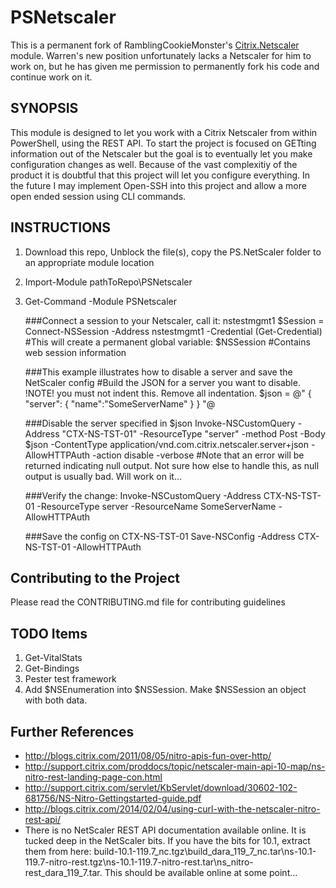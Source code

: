 PSNetscaler
===========
This is a permanent fork of RamblingCookieMonster's [Citrix.Netscaler](https://github.com/RamblingCookieMonster/Citrix.NetScaler) module.  Warren's new position unfortunately lacks a Netscaler for him to work on, but he has given me permission to permanently fork his code and continue work on it.  

SYNOPSIS
--------
This module is designed to let you work with a Citrix Netscaler from within PowerShell, using the REST API.  To start the project is focused on GETting information out of the Netscaler but the goal is to eventually let you make configuration changes as well.  Because of the vast complexitiy of the product it is doubtful that this project will let you configure everything.  In the future I may implement Open-SSH into this project and allow a more open ended session using CLI commands.


INSTRUCTIONS
------------
1. Download this repo, Unblock the file(s), copy the PS.NetScaler folder to an appropriate module location
2. Import-Module pathToRepo\PSNetscaler
3. Get-Command -Module PSNetscaler

	###Connect a session to your Netscaler, call it: nstestmgmt1
		$Session = Connect-NSSession -Address nstestmgmt1 -Credential (Get-Credential)
		#This will create a permanent global variable:  $NSSession
		#Contains web session information
		
    ###This example illustrates how to disable a server and save the NetScaler config
        #Build the JSON for a server you want to disable.  !NOTE! you must not indent this.  Remove all indentation.
        $json = @"
        {
            "server": {
                "name":"SomeServerName"
            }
        }
        "@

    ###Disable the server specified in $json
        Invoke-NSCustomQuery -Address "CTX-NS-TST-01" -ResourceType "server" -method Post -Body $json -ContentType application/vnd.com.citrix.netscaler.server+json -AllowHTTPAuth -action disable -verbose
        #Note that an error will be returned indicating null output.  Not sure how else to handle this, as null output is usually bad.  Will work on it...
            
    ###Verify the change:
        Invoke-NSCustomQuery -Address CTX-NS-TST-01 -ResourceType server -ResourceName SomeServerName -AllowHTTPAuth

    ###Save the config on CTX-NS-TST-01
        Save-NSConfig -Address CTX-NS-TST-01 -AllowHTTPAuth


Contributing to the Project
---------------------------
Please read the CONTRIBUTING.md file for contributing guidelines


TODO Items
----------
1. Get-VitalStats
2. Get-Bindings 
3. Pester test framework
4. Add $NSEnumeration into $NSSession.  Make $NSSession an object with both data.  


		
Further References
------------------
 
* http://blogs.citrix.com/2011/08/05/nitro-apis-fun-over-http/
* http://support.citrix.com/proddocs/topic/netscaler-main-api-10-map/ns-nitro-rest-landing-page-con.html
* http://support.citrix.com/servlet/KbServlet/download/30602-102-681756/NS-Nitro-Gettingstarted-guide.pdf
* http://blogs.citrix.com/2014/02/04/using-curl-with-the-netscaler-nitro-rest-api/
* There is no NetScaler REST API documentation available online.  It is tucked deep in the NetScaler bits.  If you have the bits for 10.1, extract them from here:  build-10.1-119.7_nc.tgz\build_dara_119_7_nc.tar\ns-10.1-119.7-nitro-rest.tgz\ns-10.1-119.7-nitro-rest.tar\ns_nitro-rest_dara_119_7.tar\.  This should be available online at some point...


